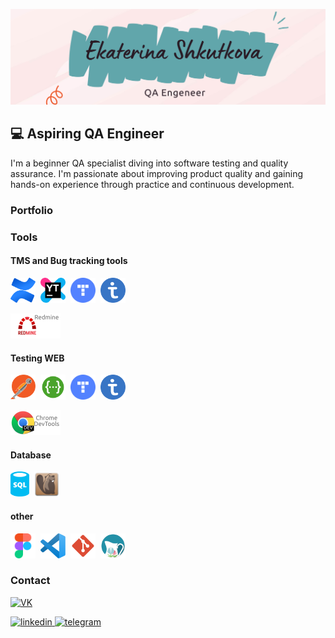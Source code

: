 ![Header](https://github.com/shkutkova/shkutkova/blob/main/assets/Ekaterina%20Shkutkova.png)

## 💻 Aspiring QA Engineer
I'm a beginner QA specialist diving into software testing and quality assurance.
I'm passionate about improving product quality and gaining hands-on experience through practice and continuous development.

### Portfolio

### Tools
#### TMS and Bug tracking tools

<div>
  <img src="https://raw.githubusercontent.com/shkutkova/shkutkova/552c824fc92b48c4ff71f6570d30341e8eb16946/assets/confluence.svg" title="Jira" alt="Jira" width="40" height="40"/>&nbsp
  <img src="https://raw.githubusercontent.com/shkutkova/shkutkova/552c824fc92b48c4ff71f6570d30341e8eb16946/assets/youtrack.svg" title="YouTrack" alt="YouTrack" width="40" height="40"/>&nbsp
  <img src="https://raw.githubusercontent.com/shkutkova/shkutkova/refs/heads/main/assets/yt.webp" title="Yandex_Tracker" alt="Yandex_Tracker" width="40" height="40"/>&nbsp
  <img src="https://raw.githubusercontent.com/shkutkova/shkutkova/refs/heads/main/assets/testit.png" title="TestIT" alt="TestIT" width="40" height="40"/>&nbsp

</div>


![Redmine](https://raw.githubusercontent.com/shkutkova/shkutkova/refs/heads/main/assets/Redmine.png)

#### Testing WEB

<div>
  <img src="https://raw.githubusercontent.com/shkutkova/shkutkova/552c824fc92b48c4ff71f6570d30341e8eb16946/assets/postman.svg" title="Postman" alt="Postman" width="40" height="40"/>&nbsp
  <img src="https://raw.githubusercontent.com/shkutkova/shkutkova/552c824fc92b48c4ff71f6570d30341e8eb16946/assets/swagger.svg" title="Swagger" alt="Swagger" width="40" height="40"/>&nbsp
  <img src="https://raw.githubusercontent.com/shkutkova/shkutkova/refs/heads/main/assets/yt.webp" title="Yandex_Tracker" alt="Yandex_Tracker" width="40" height="40"/>&nbsp
  <img src="https://raw.githubusercontent.com/shkutkova/shkutkova/refs/heads/main/assets/testit.png" title="TestIT" alt="TestIT" width="40" height="40"/>&nbsp

</div>

![Devtools](https://raw.githubusercontent.com/shkutkova/shkutkova/refs/heads/main/assets/DT.png)

#### Database

<div>
  <img src="https://raw.githubusercontent.com/shkutkova/shkutkova/552c824fc92b48c4ff71f6570d30341e8eb16946/assets/sql-database-generic.svg" title="SQL" alt="SQL" width="30" height="40"/>&nbsp
  <img src="https://raw.githubusercontent.com/shkutkova/shkutkova/552c824fc92b48c4ff71f6570d30341e8eb16946/assets/dbeaver.svg" title="Swagger" alt="Swagger" width="40" height="40"/>&nbsp

</div>

#### other

<div>
  <img src="https://raw.githubusercontent.com/shkutkova/shkutkova/552c824fc92b48c4ff71f6570d30341e8eb16946/assets/figma.svg" title="SQL" alt="SQL" width="40" height="40"/>&nbsp
  <img src="https://raw.githubusercontent.com/shkutkova/shkutkova/552c824fc92b48c4ff71f6570d30341e8eb16946/assets/visual-studio-code.svg" title="Swagger" alt="Swagger" width="40" height="40"/>&nbsp
  <img src="https://raw.githubusercontent.com/shkutkova/shkutkova/552c824fc92b48c4ff71f6570d30341e8eb16946/assets/file-type-git.svg" title="Swagger" alt="Swagger" width="40" height="40"/>&nbsp
  <img src="https://raw.githubusercontent.com/shkutkova/shkutkova/74fe5e3cd955f05a9b947f4fbbe651f6582bd0a9/assets/apps-charles.svg" title="Swagger" alt="Swagger" width="40" height="40"/>&nbsp

</div>




### Contact
[![VK](https://img.shields.io/badge/-vk-18191a?style=for-the-badge&logo=vk&logoColor=8ab4f8)](https://vk.com/k.shkutkova)

  <div id="badges">
    <a href="https://www.linkedin.com-*-" target="_blank">
      <img src="https://cdn-icons-png.flaticon.com/512/2504/2504799.png" width="40" height="40" alt="linkedin" />
    </a>
    <a href="https://t.me/-*-" target="_blank">
      <img src="https://cdn-icons-png.flaticon.com/512/2111/2111646.png" width="40" height="40" alt="telegram" />
    </a>
  </div>



